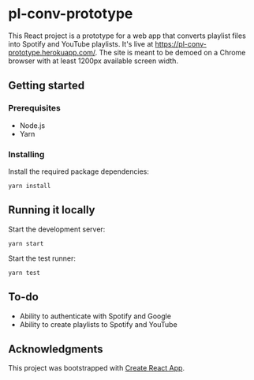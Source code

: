 # pl-conv-prototype

This React project is a prototype for a web app that converts playlist files into Spotify and YouTube playlists. It's live at <https://pl-conv-prototype.herokuapp.com/>. The site is meant to be demoed on a Chrome browser with at least 1200px available screen width.

## Getting started

### Prerequisites

* Node.js
* Yarn

### Installing

Install the required package dependencies:
```
yarn install
```

## Running it locally

Start the development server:
```
yarn start
```

Start the test runner:
```
yarn test
```

## To-do

* Ability to authenticate with Spotify and Google
* Ability to create playlists to Spotify and YouTube 

## Acknowledgments

This project was bootstrapped with [Create React App](https://github.com/facebookincubator/create-react-app).
